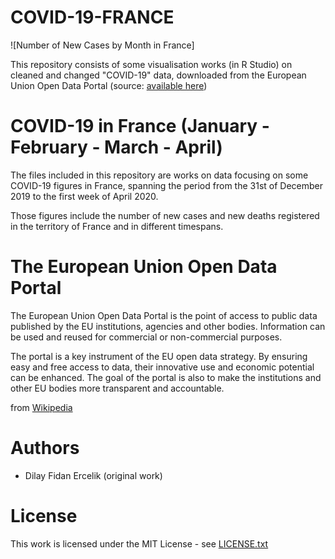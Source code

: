 # COVID-19-FRANCE
![Number of New Cases by Month in France]

This repository consists of some visualisation works (in R Studio) on cleaned and changed "COVID-19" data, downloaded from the European Union Open Data Portal (source: [available here](https://data.europa.eu/euodp/en/data/dataset/covid-19-coronavirus-data/resource/55e8f966-d5c8-438e-85bc-c7a5a26f4863))

# COVID-19 in France (January - February - March - April)

The files included in this repository are works on data focusing on some COVID-19 figures in France, spanning the period from the 31st of December 2019 to the first week of April 2020.

Those figures include the number of new cases and new deaths registered in the territory of France and in different timespans.


# The European Union Open Data Portal

The European Union Open Data Portal is the point of access to public data published by the EU institutions, agencies and other bodies. Information can be used and reused for commercial or non-commercial purposes.

The portal is a key instrument of the EU open data strategy. By ensuring easy and free access to data, their innovative use and economic potential can be enhanced. The goal of the portal is also to make the institutions and other EU bodies more transparent and accountable.

from [Wikipedia](https://en.wikipedia.org/wiki/EU_Open_Data_Portal)

# Authors
- Dilay Fidan Ercelik (original work)

# License
This work is licensed under the MIT License - see [LICENSE.txt](https://github.com/dilayercelik/COVID-19-FRANCE/blob/master/LICENSE.txt)
